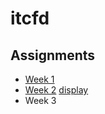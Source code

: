 # itcfd
## Assignments
* [Week 1](https://github.com/wmoew/itcfd/blob/master/assignment1.html)
* [Week 2](https://github.com/wmoew/itcfd/blob/master/assignment2.html) [display](https://wmoew.github.io/itcfd/assignment2.html)
*  Week 3
